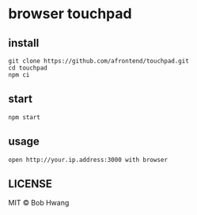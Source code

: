 # browser touchpad

## install

    git clone https://github.com/afrontend/touchpad.git
    cd touchpad
    npm ci

## start

    npm start

## usage

    open http://your.ip.address:3000 with browser

## LICENSE

MIT © Bob Hwang

